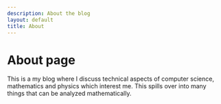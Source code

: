 ```yaml
---
description: About the blog
layout: default
title: About
---
```

# About page

This is a my blog where I discuss technical aspects of computer science, mathematics and physics which interest me. This spills over into many things that can be analyzed mathematically.
